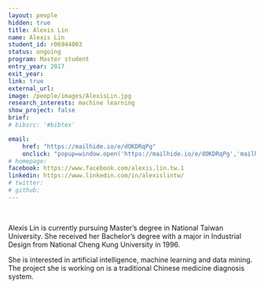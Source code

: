 ```yaml
---
layout: people
hidden: true
title: Alexis Lin
name: Alexis Lin
student_id: r06944003
status: ongoing
program: Master student
entry_year: 2017
exit_year:
link: true
external_url: 
image: /people/images/AlexisLin.jpg
research_interests: machine learning
show_project: false
brief:
# bibsrc: '#bibtex'

email: 
    href: "https://mailhide.io/e/dOKDRqPg" 
    onclick: "popup=window.open('https://mailhide.io/e/dOKDRqPg','mailhidepopup','width=580,height=635'); return false;"
# homepage: 
facebook: https://www.facebook.com/alexis.lin.tw.1
linkedin: https://www.linkedin.com/in/alexislintw/
# twitter:
# github:
---
```


<br />

Alexis Lin is currently pursuing Master’s degree in National Taiwan University. She received her Bachelor’s degree with a major in Industrial Design from National Cheng Kung University in 1996.

She is interested in artificial intelligence, machine learning and data mining. The project she is working on is a traditional Chinese medicine diagnosis system.
